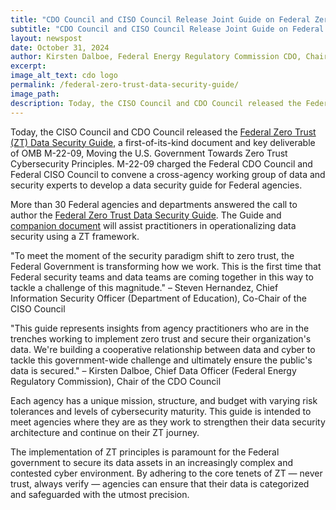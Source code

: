 ```yaml
---
title: "CDO Council and CISO Council Release Joint Guide on Federal Zero Trust Data Security"
subtitle: "CDO Council and CISO Council Release Joint Guide on Federal Zero Trust Data Security"
layout: newspost
date: October 31, 2024
author: Kirsten Dalboe, Federal Energy Regulatory Commission CDO, Chair of CDO Council and Steven Hernandez, Department of Education CISO, Co-Chair of CISO Council
excerpt: 
image_alt_text: cdo logo
permalink: /federal-zero-trust-data-security-guide/
image_path:  
description: Today, the CISO Council and CDO Council released the Federal Zero Trust (ZT) Data Security Guide, a first-of-its-kind document and key deliverable of OMB M-22-09, Moving the U.S. Government Towards Zero Trust Cybersecurity Principles.
---
```


Today, the CISO Council and CDO Council released the [Federal Zero Trust (ZT) Data Security Guide](https://www.cio.gov/assets/files/Zero-Trust-Data-Security-Guide_Oct24-Final.pdf), a first-of-its-kind document and key deliverable of OMB M-22-09, Moving the U.S. Government Towards Zero Trust Cybersecurity Principles. M-22-09 charged the Federal CDO Council and Federal CISO Council to convene a cross-agency working group of data and security experts to develop a data security guide for Federal agencies.

More than 30 Federal agencies and departments answered the call to author the [Federal Zero Trust Data Security Guide](https://www.cio.gov/assets/files/Zero-Trust-Data-Security-Guide_Oct24-Final.pdf). The Guide and [companion document](https://www.cio.gov/assets/files/Zero-Trust-DataSecurityGuide_Oct24-Appendices-Final.pdf) will assist practitioners in operationalizing data security using a ZT framework.

"To meet the moment of the security paradigm shift to zero trust, the Federal Government is transforming how we work. This is the first time that Federal security teams and data teams are coming together in this way to tackle a challenge of this magnitude." – Steven Hernandez, Chief Information Security Officer (Department of Education), Co-Chair of the CISO Council

"This guide represents insights from agency practitioners who are in the trenches working to implement zero trust and secure their organization's data. We're building a cooperative relationship between data and cyber to tackle this government-wide challenge and ultimately ensure the public's data is secured." – Kirsten Dalboe, Chief Data Officer (Federal Energy Regulatory Commission), Chair of the CDO Council

Each agency has a unique mission, structure, and budget with varying risk tolerances and levels of cybersecurity maturity. This guide is intended to meet agencies where they are as they work to strengthen their data security architecture and continue on their ZT journey.

The implementation of ZT principles is paramount for the Federal government to secure its data assets in an increasingly complex and contested cyber environment. By adhering to the core tenets of ZT — never trust, always verify — agencies can ensure that their data is categorized and safeguarded with the utmost precision.